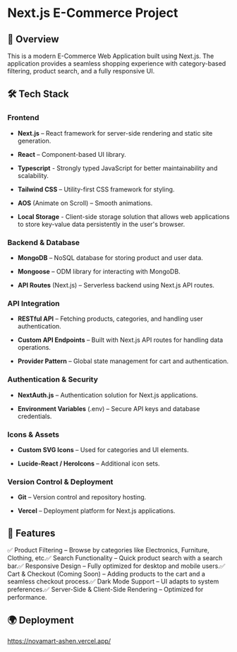 # Next.js E-Commerce Project

## 🚀 Overview

This is a modern E-Commerce Web Application built using Next.js. The application provides a seamless shopping experience with category-based filtering, product search, and a fully responsive UI.

## 🛠️ Tech Stack

### Frontend

- **Next.js** – React framework for server-side rendering and static site generation.

- **React** – Component-based UI library.

- **Typescript** - Strongly typed JavaScript for better maintainability and scalability.

- **Tailwind CSS** – Utility-first CSS framework for styling.

- **AOS** (Animate on Scroll) – Smooth animations.

-  **Local Storage** - Client-side storage solution that allows web applications to store key-value data persistently in the user's browser.

### Backend & Database

- **MongoDB** – NoSQL database for storing product and user data.

- **Mongoose** – ODM library for interacting with MongoDB.

- **API Routes** (Next.js) – Serverless backend using Next.js API routes.

### API Integration

- **RESTful API** – Fetching products, categories, and handling user authentication.

- **Custom API Endpoints** – Built with Next.js API routes for handling data operations.

- **Provider Pattern** – Global state management for cart and authentication.

### Authentication & Security

- **NextAuth.js** – Authentication solution for Next.js applications.

- **Environment Variables** (.env) – Secure API keys and database credentials.

### Icons & Assets

- **Custom SVG Icons** – Used for categories and UI elements.

- **Lucide-React / HeroIcons** – Additional icon sets.

### Version Control & Deployment

- **Git** – Version control and repository hosting.

- **Vercel** – Deployment platform for Next.js applications.

## 🔧 Features

✅ Product Filtering – Browse by categories like Electronics, Furniture, Clothing, etc.✅ Search Functionality – Quick product search with a search bar.✅ Responsive Design – Fully optimized for desktop and mobile users.✅ Cart & Checkout (Coming Soon) – Adding products to the cart and a seamless checkout process.✅ Dark Mode Support – UI adapts to system preferences.✅ Server-Side & Client-Side Rendering – Optimized for performance.

## 🌍 Deployment 

https://novamart-ashen.vercel.app/
